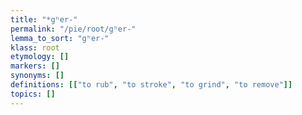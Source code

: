 ```yaml
---
title: "*gʰer-"
permalink: "/pie/root/gʰer-"
lemma_to_sort: "gʰer-"
klass: root
etymology: []
markers: []
synonyms: []
definitions: [["to rub", "to stroke", "to grind", "to remove"]]
topics: []
---
```

